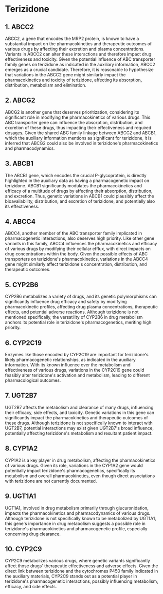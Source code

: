 # Terizidone

## 1. ABCC2
ABCC2, a gene that encodes the MRP2 protein, is known to have a substantial impact on the pharmacokinetics and therapeutic outcomes of various drugs by affecting their excretion and plasma concentrations. Variants in ABCC2 can alter these interactions and therefore impact drug effectiveness and toxicity. Given the potential influence of ABC transporter family genes on terizidone as indicated in the auxiliary information, ABCC2 emerges as a crucial candidate. Therefore, it is reasonable to hypothesize that variations in the ABCC2 gene might similarly impact the pharmacokinetics and toxicity of terizidone, affecting its absorption, distribution, metabolism and elimination.

## 2. ABCG2
ABCG2 is another gene that deserves prioritization, considering its significant role in modifying the pharmacokinetics of various drugs. This ABC transporter gene can influence the absorption, distribution, and excretion of these drugs, thus impacting their effectiveness and required dosages. Given the shared ABC family linkage between ABCG2 and ABCB1, which the auxiliary information mentions as significant for terizidone, it is inferred that ABCG2 could also be involved in terizidone's pharmacokinetics and pharmacodynamics.

## 3. ABCB1
The ABCB1 gene, which encodes the crucial P-glycoprotein, is directly highlighted in the auxiliary data as having a pharmacogenetic impact on terizidone. ABCB1 significantly modulates the pharmacokinetics and efficacy of a multitude of drugs by affecting their absorption, distribution, and excretion. Thus, genetic variations in ABCB1 could plausibly affect the bioavailability, distribution, and excretion of terizidone, and potentially also its effectiveness.

## 4. ABCC4
ABCC4, another member of the ABC transporter family implicated in pharmacogenetic interactions, also deserves high priority. Like other gene variants in this family, ABCC4 influences the pharmacokinetics and efficacy of various drugs by modifying their cellular efflux, with direct impacts on drug concentrations within the body. Given the possible effects of ABC transporters on terizidone's pharmacokinetics, variations in the ABCC4 gene might similarly affect terizidone's concentration, distribution, and therapeutic outcomes.

## 5. CYP2B6
CYP2B6 metabolizes a variety of drugs, and its genetic polymorphisms can significantly influence drug efficacy and safety by modifying pharmacokinetic profiles, affecting drug plasma concentrations, therapeutic effects, and potential adverse reactions. Although terizidone is not mentioned specifically, the versatility of CYP2B6 in drug metabolism anchors its potential role in terizidone's pharmacogenetics, meriting high priority.

## 6. CYP2C19
Enzymes like those encoded by CYP2C19 are important for terizidone's likely pharmacogenetic relationships, as indicated in the auxiliary information. With its known influence over the metabolism and effectiveness of various drugs, variations in the CYP2C19 gene could feasibly alter terizidone's activation and metabolism, leading to different pharmacological outcomes.

## 7. UGT2B7
UGT2B7 affects the metabolism and clearance of many drugs, influencing their efficacy, side effects, and toxicity. Genetic variations in this gene can significantly impact the pharmacokinetics and therapeutic outcomes of these drugs. Although terizidone is not specifically known to interact with UGT2B7, potential interactions may exist given UGT2B7's broad influence, potentially affecting terizidone's metabolism and resultant patient impact.

## 8. CYP1A2
CYP1A2 is a key player in drug metabolism, affecting the pharmacokinetics of various drugs. Given its role, variations in the CYP1A2 gene would potentially impact terizidone's pharmacogenetics, specifically its metabolism and overall pharmacokinetics, even though direct associations with terizidone are not currently documented.

## 9. UGT1A1
UGT1A1, involved in drug metabolism primarily through glucuronidation, impacts the pharmacokinetics and pharmacodynamics of various drugs. Although terizidone is not specifically known to be metabolized by UGT1A1, this gene's importance in drug metabolism suggests a possible role in terizidone's pharmacokinetics and pharmacogenetic profile, especially concerning drug clearance.

## 10. CYP2C9
CYP2C9 metabolizes various drugs, where genetic variants significantly affect those drugs' therapeutic effectiveness and adverse effects. Given the direct link between terizidone and the cytochromes P450 family indicated in the auxiliary materials, CYP2C9 stands out as a potential player in terizidone's pharmacogenetic interactions, possibly influencing metabolism, efficacy, and side effects.

